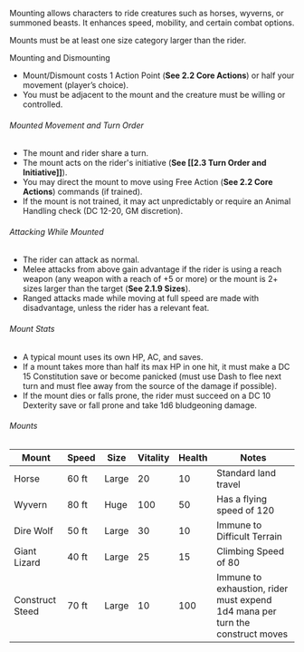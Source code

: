 Mounting allows characters to ride creatures such as horses, wyverns, or summoned beasts. It enhances speed, mobility, and certain combat options.

Mounts must be at least one size category larger than the rider.

Mounting and Dismounting
- Mount/Dismount costs 1 Action Point (**See 2.2 Core Actions**) or half your movement (player’s choice).
- You must be adjacent to the mount and the creature must be willing or controlled.
###### Mounted Movement and Turn Order
- The mount and rider share a turn.
- The mount acts on the rider's initiative (**See [[2.3 Turn Order and Initiative]]**).
- You may direct the mount to move using Free Action (**See 2.2 Core Actions**) commands (if trained).
- If the mount is not trained, it may act unpredictably or require an Animal Handling check (DC 12-20, GM discretion).
###### Attacking While Mounted
- The rider can attack as normal.
- Melee attacks from above gain advantage if the rider is using a reach weapon (any weapon with a reach of +5 or more) or the mount is 2+ sizes larger than the target (**See 2.1.9 Sizes**).
- Ranged attacks made while moving at full speed are made with disadvantage, unless the rider has a relevant feat.
###### Mount Stats
- A typical mount uses its own HP, AC, and saves.
- If a mount takes more than half its max HP in one hit, it must make a DC 15 Constitution save or become panicked (must use Dash to flee next turn and must flee away from the source of the damage if possible).
- If the mount dies or falls prone, the rider must succeed on a DC 10 Dexterity save or fall prone and take 1d6 bludgeoning damage.
######  Mounts

| Mount           | Speed | Size  | Vitality | Health | Notes                                                                         |
| --------------- | ----- | ----- | -------- | ------ | ----------------------------------------------------------------------------- |
| Horse           | 60 ft | Large | 20       | 10     | Standard land travel                                                          |
| Wyvern          | 80 ft | Huge  | 100      | 50     | Has a flying speed of 120                                                     |
| Dire Wolf       | 50 ft | Large | 30       | 10     | Immune to Difficult Terrain                                                   |
| Giant Lizard    | 40 ft | Large | 25       | 15     | Climbing Speed of 80                                                          |
| Construct Steed | 70 ft | Large | 10       | 100    | Immune to exhaustion, rider must expend 1d4 mana per turn the construct moves |
